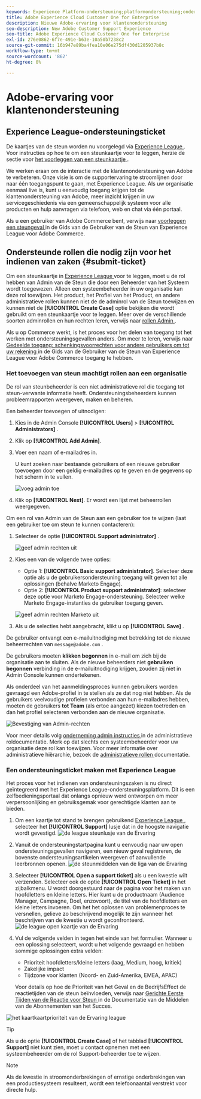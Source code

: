 ```yaml
---
keywords: Experience Platform-ondersteuning;platformondersteuning;ondersteuning voor intelligente services; ondersteuning voor klantenondersteuning; ondersteuning voor attributie-ondersteuning; ondersteuning voor rtcdp; ondersteuningsticket verzenden;klantenondersteuning
title: Adobe Experience Cloud Customer One for Enterprise
description: Nieuwe Adobe-ervaring voor klantenondersteuning
seo-description: New Adobe Customer Support Experience
seo-title: Adobe Experience Cloud Customer One for Enterprise
exl-id: 276e0862-6f7e-491e-b63e-10a50b7238c2
source-git-commit: 16b947e89ba4fea10e06e275df430d1205937b8c
workflow-type: tm+mt
source-wordcount: '862'
ht-degree: 0%

---
```


# Adobe-ervaring voor klantenondersteuning

## Experience League-ondersteuningsticket

De kaartjes van de steun worden nu voorgelegd via [ Experience League ](https://experienceleague.adobe.com/home#support). Voor instructies op hoe te om een steunkaartje voor te leggen, herzie de sectie voor [ het voorleggen van een steunkaartje ](#create-a-support-ticket-with-experience-league).

We werken eraan om de interactie met de klantenondersteuning van Adobe te verbeteren. Onze visie is om de supportervaring te stroomlijnen door naar één toegangspunt te gaan, met Experience League. Als uw organisatie eenmaal live is, kunt u eenvoudig toegang krijgen tot de klantenondersteuning van Adobe, meer inzicht krijgen in uw servicegeschiedenis via een gemeenschappelijk systeem voor alle producten en hulp aanvragen via telefoon, web en chat via één portaal.

Als u een gebruiker van Adobe Commerce bent, verwijs naar [ voorleggen een steungeval ](https://experienceleague.adobe.com/en/docs/commerce-knowledge-base/kb/help-center-guide/magento-help-center-user-guide#support-case) in de Gids van de Gebruiker van de Steun van Experience League voor Adobe Commerce.

## Ondersteunde rollen die nodig zijn voor het indienen van zaken {#submit-ticket}

Om een steunkaartje in [ Experience League ](https://experienceleague.adobe.com/home#support) voor te leggen, moet u de rol hebben van Admin van de Steun die door een Beheerder van het Systeem wordt toegewezen. Alleen een systeembeheerder in uw organisatie kan deze rol toewijzen. Het product, het Profiel van het Product, en andere administratieve rollen kunnen niet de de adminrol van de Steun toewijzen en kunnen niet de **[!UICONTROL Create Case]** optie bekijken die wordt gebruikt om een steunkaartje voor te leggen. Meer over de verschillende soorten adminrollen en hun rechten leren, verwijs naar [ rollen Admin ](admin-roles.md).

Als u op Commerce werkt, is het proces voor het delen van toegang tot het werken met ondersteuningsgevallen anders. Om meer te leren, verwijs naar [ Gedeelde toegang: schenkingsvoorrechten voor andere gebruikers om tot uw rekening ](https://experienceleague.adobe.com/en/docs/commerce-knowledge-base/kb/help-center-guide/magento-help-center-user-guide#shared-access) in de Gids van de Gebruiker van de Steun van Experience League voor Adobe Commerce toegang te hebben.

### Het toevoegen van steun machtigt rollen aan een organisatie

De rol van steunbeheerder is een niet administratieve rol die toegang tot steun-verwante informatie heeft. Ondersteuningsbeheerders kunnen probleemrapporten weergeven, maken en beheren.

Een beheerder toevoegen of uitnodigen:

1. Kies in de Admin Console **[!UICONTROL Users]** > **[!UICONTROL Administrators]** .
1. Klik op **[!UICONTROL Add Admin]**.
1. Voer een naam of e-mailadres in.

   U kunt zoeken naar bestaande gebruikers of een nieuwe gebruiker toevoegen door een geldig e-mailadres op te geven en de gegevens op het scherm in te vullen.

   ![ voeg admin ](assets/admin-console-add-admin.png) toe

1. Klik op **[!UICONTROL Next]**. Er wordt een lijst met beheerrollen weergegeven.

Om een rol van Admin van de Steun aan een gebruiker toe te wijzen (laat een gebruiker toe om steun te kunnen contacteren):

1. Selecteer de optie **[!UICONTROL Support administrator]** .

   ![ geef admin rechten ](assets/edit-admin-rights.png) uit

1. Kies een van de volgende twee opties:

   * Optie 1: **[!UICONTROL Basic support administrator]**. Selecteer deze optie als u de gebruikersondersteuning toegang wilt geven tot alle oplossingen (behalve Marketo Engage).
   * Optie 2: **[!UICONTROL Product support administrator]**: selecteer deze optie voor Marketo Engage-ondersteuning. Selecteer welke Marketo Engage-instanties de gebruiker toegang geven.

   ![ geef admin rechten Marketo ](assets/edit-admin-rights-advanced.png) uit

1. Als u de selecties hebt aangebracht, klikt u op **[!UICONTROL Save]** .

De gebruiker ontvangt een e-mailuitnodiging met betrekking tot de nieuwe beheerrechten van `message@adobe.com` .

De gebruikers moeten **klikken begonnen** in e-mail om zich bij de organisatie aan te sluiten. Als de nieuwe beheerders niet **gebruiken begonnen** verbinding in de e-mailuitnodiging krijgen, zouden zij niet in Admin Console kunnen ondertekenen.

Als onderdeel van het aanmeldingsproces kunnen gebruikers worden gevraagd een Adobe-profiel in te stellen als ze dat nog niet hebben. Als de gebruikers veelvoudige profielen verbonden aan hun e-mailadres hebben, moeten de gebruikers **tot Team** (als ertoe aangezet) kiezen toetreden en dan het profiel selecteren verbonden aan de nieuwe organisatie.

![ Bevestiging van Admin-rechten ](assets/admin-rights-confirmation.png)

Voor meer details volg [ onderneming admin instructies ](admin-roles.md#add-enterprise-role) in de administratieve roldocumentatie. Merk op dat slechts een systeembeheerder voor uw organisatie deze rol kan toewijzen. Voor meer informatie over administratieve hiërarchie, bezoek de [ administratieve rollen ](admin-roles.md) documentatie.

### Een ondersteuningsticket maken met Experience League

Het proces voor het indienen van ondersteuningszaken is nu direct geïntegreerd met het Experience League-ondersteuningsplatform. Dit is een zelfbedieningsportaal dat onlangs opnieuw werd ontworpen om meer verpersoonlijking en gebruiksgemak voor gerechtigde klanten aan te bieden.

1. Om een kaartje tot stand te brengen gebruikend [ Experience League ](https://experienceleague.adobe.com/home#support), selecteer het **[!UICONTROL Support]** lusje dat in de hoogste navigatie wordt gevestigd.
   ![ de league steunlusje van de Ervaring ](./assets/experience-league-support-tab.png)
1. Vanuit de ondersteuningstartpagina kunt u eenvoudig naar uw open ondersteuningsgevallen navigeren, een nieuw geval registreren, de bovenste ondersteuningsartikelen weergeven of aanvullende leerbronnen openen.
   ![ de steunmiddelen van de liga van de Ervaring ](./assets/experience-league-support-resources.png)
1. Selecteer **[!UICONTROL Open a support ticket]** als u een kwestie wilt verzenden. Selecteer ook de optie **[!UICONTROL Open Ticket]** in het zijbalkmenu. U wordt doorgestuurd naar de pagina voor het maken van hoofdletters en kleine letters. Hier kunt u de productnaam (Audience Manager, Campagne, Doel, enzovoort), de titel van de hoofdletters en kleine letters invoeren. Om het het oplossen van problemenproces te versnellen, gelieve zo beschrijvend mogelijk te zijn wanneer het beschrijven van de kwestie u wordt geconfronteerd.
   ![ de league open kaartje van de Ervaring ](./assets/experience-league-open-ticket.png)
1. Vul de volgende velden in tegen het einde van het formulier. Wanneer u een oplossing selecteert, wordt u het volgende gevraagd en hebben sommige oplossingen extra velden:

   * Prioriteit hoofdletters/kleine letters (laag, Medium, hoog, kritiek)
   * Zakelijke impact
   * Tijdzone voor klanten (Noord- en Zuid-Amerika, EMEA, APAC)

   Voor details op hoe de Prioriteit van het Geval en de BedrijfsEffect de reactietijden van de steun beïnvloeden, verwijs naar [ Gerichte Eerste Tijden van de Reactie voor Steun ](https://experienceleague.adobe.com/en/docs/support-resources/data-sheets/overview#targeted-initial-response-times-for-support) in de Documentatie van de Middelen van de Abonnementen van het Succes.

![ het kaartkaartprioriteit van de Ervaring league ](./assets/experience-league-ticket-priority.png)

>[!TIP]
>
> Als u de optie **[!UICONTROL Create Case]** of het tabblad **[!UICONTROL Support]** niet kunt zien, moet u contact opnemen met een systeembeheerder om de rol Support-beheerder toe te wijzen.








>[!NOTE]
>
> Als de kwestie in stroomonderbrekingen of ernstige onderbrekingen van een productiesysteem resulteert, wordt een telefoonaantal verstrekt voor directe hulp.




<!--

## What About the Legacy Systems?

New Tickets/Cases will no longer be able to be submitted in legacy systems as of May 11th.  The [Admin Console](https://adminconsole.adobe.com/) will be used to submit new tickets/cases.

### Existing Tickets/Cases

* Between May 11th and May 20th the legacy systems will remain available to work existing tickets/cases to completion.
* Beginning May 20th the support team will migrate remaining open cases from the legacy systems to the new support experience.  You will receive an email notification regarding how to contact support to continue to work these cases.
-->
